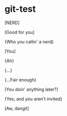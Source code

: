 # git-test
[NERD]

[Good for you]

{Who you callin' a nerd}

[You]

{Ah}

{...}

{...Fair enough}

[You doin' anything later?]

{Yes, and you aren't invited}

[Aw, dangit]